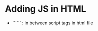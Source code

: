 # Adding JS in HTML
<ul>    
    <li>```<script src="scripts/index.js"></script>``` : in between script tags in html file</li>
</ul>